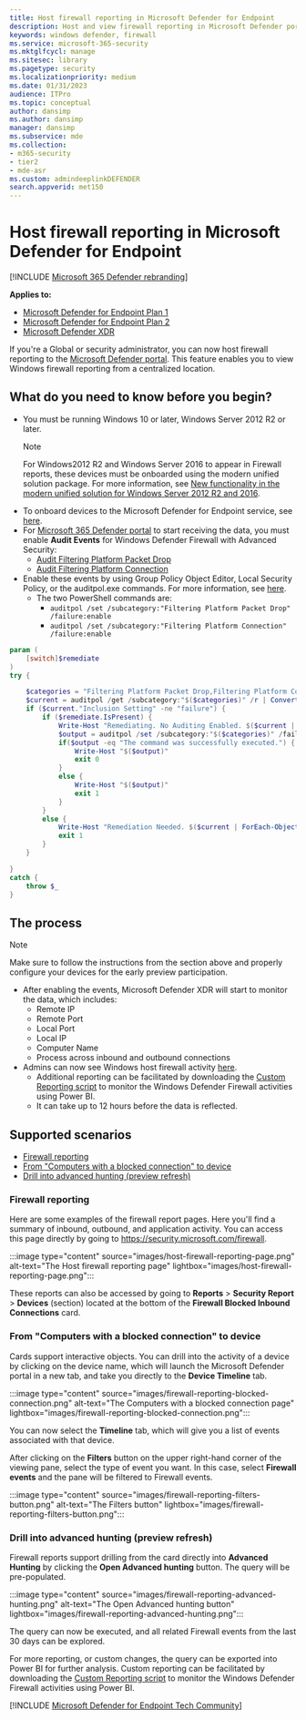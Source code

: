 ```yaml
---
title: Host firewall reporting in Microsoft Defender for Endpoint
description: Host and view firewall reporting in Microsoft Defender portal.
keywords: windows defender, firewall
ms.service: microsoft-365-security
ms.mktglfcycl: manage
ms.sitesec: library
ms.pagetype: security
ms.localizationpriority: medium
ms.date: 01/31/2023
audience: ITPro
ms.topic: conceptual
author: dansimp
ms.author: dansimp
manager: dansimp
ms.subservice: mde
ms.collection: 
- m365-security
- tier2
- mde-asr
ms.custom: admindeeplinkDEFENDER
search.appverid: met150
---
```


# Host firewall reporting in Microsoft Defender for Endpoint

[!INCLUDE [Microsoft 365 Defender rebranding](../../includes/microsoft-defender.md)]

**Applies to:**
- [Microsoft Defender for Endpoint Plan 1](https://go.microsoft.com/fwlink/p/?linkid=2154037)
- [Microsoft Defender for Endpoint Plan 2](https://go.microsoft.com/fwlink/p/?linkid=2154037)
- [Microsoft Defender XDR](https://go.microsoft.com/fwlink/?linkid=2118804)

If you're a Global or security administrator, you can now host firewall reporting to the [Microsoft Defender portal](https://security.microsoft.com). This feature enables you to view Windows firewall reporting from a centralized location.

## What do you need to know before you begin?

- You must be running Windows 10 or later, Windows Server 2012 R2 or later.
     > [!NOTE]
     > For Windows2012 R2 and Windows Server 2016 to appear in Firewall reports, these devices must be onboarded using the modern unified solution package. For more information, see [New functionality in the modern unified solution for Windows Server 2012 R2 and 2016](/microsoft-365/security/defender-endpoint/configure-server-endpoints#new-windows-server-2012-r2-and-2016-functionality-in-the-modern-unified-solution).
- To onboard devices to the Microsoft Defender for Endpoint service, see [here](onboard-configure.md).
- For <a href="https://go.microsoft.com/fwlink/p/?linkid=2077139" target="_blank">Microsoft 365 Defender portal</a> to start receiving the data, you must enable **Audit Events** for Windows Defender Firewall with Advanced Security:
  - [Audit Filtering Platform Packet Drop](/windows/security/threat-protection/auditing/audit-filtering-platform-packet-drop)
  - [Audit Filtering Platform Connection](/windows/security/threat-protection/auditing/audit-filtering-platform-connection)
- Enable these events by using Group Policy Object Editor, Local Security Policy, or the auditpol.exe commands. For more information, see [here](/windows/win32/fwp/auditing-and-logging).
  - The two PowerShell commands are:
    - `auditpol /set /subcategory:"Filtering Platform Packet Drop" /failure:enable`
    - `auditpol /set /subcategory:"Filtering Platform Connection" /failure:enable`

```powershell
param (
    [switch]$remediate
)
try {

    $categories = "Filtering Platform Packet Drop,Filtering Platform Connection"
    $current = auditpol /get /subcategory:"$($categories)" /r | ConvertFrom-Csv    
    if ($current."Inclusion Setting" -ne "failure") {
        if ($remediate.IsPresent) {
            Write-Host "Remediating. No Auditing Enabled. $($current | ForEach-Object {$_.Subcategory + ":" + $_.'Inclusion Setting' + ";"})"
            $output = auditpol /set /subcategory:"$($categories)" /failure:enable
            if($output -eq "The command was successfully executed.") {
                Write-Host "$($output)"
                exit 0
            }
            else {
                Write-Host "$($output)"
                exit 1
            }
        }
        else {
            Write-Host "Remediation Needed. $($current | ForEach-Object {$_.Subcategory + ":" + $_.'Inclusion Setting' + ";"})."
            exit 1
        }
    }

}
catch {
    throw $_
} 
```

## The process

> [!NOTE]
> Make sure to follow the instructions from the section above and properly configure your devices for the early preview participation.

- After enabling the events, Microsoft Defender XDR will start to monitor the data, which includes: 
   - Remote IP
   - Remote Port
   - Local Port
   - Local IP
   - Computer Name
   - Process across inbound and outbound connections
- Admins can now see Windows host firewall activity [here](https://security.microsoft.com/firewall).
   - Additional reporting can be facilitated by downloading the [Custom Reporting script](https://github.com/microsoft/MDATP-PowerBI-Templates/tree/master/Firewall) to monitor the Windows Defender Firewall activities using Power BI.
   - It can take up to 12 hours before the data is reflected.

## Supported scenarios

- [Firewall reporting](#firewall-reporting)
- [From "Computers with a blocked connection" to device](#from-computers-with-a-blocked-connection-to-device)
- [Drill into advanced hunting (preview refresh)](#drill-into-advanced-hunting-preview-refresh)

### Firewall reporting

Here are some examples of the firewall report pages. Here you'll find a summary of inbound, outbound, and application activity. You can access this page directly by going to <https://security.microsoft.com/firewall>.

:::image type="content" source="images/host-firewall-reporting-page.png" alt-text="The Host firewall reporting page" lightbox="images/host-firewall-reporting-page.png":::

These reports can also be accessed by going to **Reports** > **Security Report** > **Devices** (section) located at the bottom of the **Firewall Blocked Inbound Connections** card.

### From "Computers with a blocked connection" to device

Cards support interactive objects. You can drill into the activity of a device by clicking on the device name, which will launch the Microsoft Defender portal in a new tab, and take you directly to the **Device Timeline** tab.

:::image type="content" source="images/firewall-reporting-blocked-connection.png" alt-text="The Computers with a blocked connection page" lightbox="images/firewall-reporting-blocked-connection.png":::

You can now select the **Timeline** tab, which will give you a list of events associated with that device.

After clicking on the **Filters** button on the upper right-hand corner of the viewing pane, select the type of event you want. In this case, select **Firewall events** and the pane will be filtered to Firewall events.

:::image type="content" source="images/firewall-reporting-filters-button.png" alt-text="The Filters button" lightbox="images/firewall-reporting-filters-button.png":::

### Drill into advanced hunting (preview refresh)

Firewall reports support drilling from the card directly into **Advanced Hunting** by clicking the **Open Advanced hunting** button. The query will be pre-populated.

:::image type="content" source="images/firewall-reporting-advanced-hunting.png" alt-text="The Open Advanced hunting button" lightbox="images/firewall-reporting-advanced-hunting.png":::

The query can now be executed, and all related Firewall events from the last 30 days can be explored.

For more reporting, or custom changes, the query can be exported into Power BI for further analysis. Custom reporting can be facilitated by downloading the [Custom Reporting script](https://github.com/microsoft/MDATP-PowerBI-Templates/tree/master/Firewall) to monitor the Windows Defender Firewall activities using Power BI.

[!INCLUDE [Microsoft Defender for Endpoint Tech Community](../../includes/defender-mde-techcommunity.md)]
